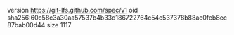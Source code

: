 version https://git-lfs.github.com/spec/v1
oid sha256:60c58c3a30aa57537b4b33d186722764c54c537378b88ac0feb8ec87bab00d44
size 1117
